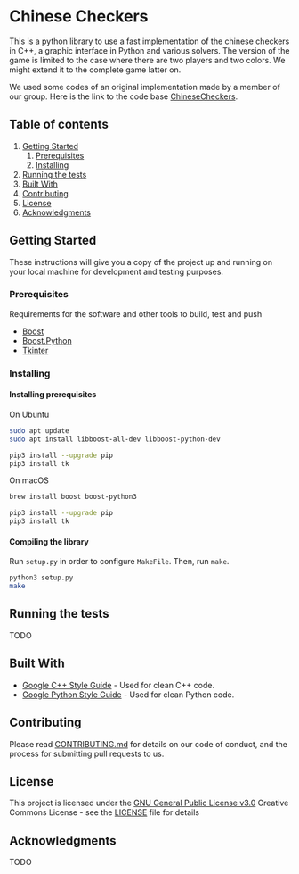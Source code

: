 # Chinese Checkers

This is a python library to use a fast implementation of the chinese checkers in C++, a graphic interface in Python and various solvers. The version of the game is limited to the case where there are two players and two colors. We might extend it to the complete game latter on.

We used some codes of an original implementation made by a member of our group. Here is the link to the code base [ChineseCheckers](https://github.com/Cyvernes/Chinese-Checkers).


## Table of contents 
1. [Getting Started](#getting-started)
    1. [Prerequisites](#prerequisites)
    2. [Installing](#installing)
2. [Running the tests](#running-the-tests)
3. [Built With](#built-with)
4. [Contributing](#contributing)
5. [License](#license)
6. [Acknowledgments](#acknowledgments)

## Getting Started 

These instructions will give you a copy of the project up and running on
your local machine for development and testing purposes.

### Prerequisites

Requirements for the software and other tools to build, test and push 
- [Boost](https://www.boost.org/)
- [Boost.Python](https://www.boost.org/doc/libs/1_72_0/libs/python/doc/html/index.html)
- [Tkinter](https://docs.python.org/3/library/tkinter.html)


### Installing

#### Installing prerequisites

On Ubuntu

```sh
sudo apt update
sudo apt install libboost-all-dev libboost-python-dev

pip3 install --upgrade pip
pip3 install tk
```

On macOS
```sh
brew install boost boost-python3

pip3 install --upgrade pip
pip3 install tk
```

#### Compiling the library

Run `setup.py` in order to configure `MakeFile`. Then, run `make`.
```sh
python3 setup.py
make
```


## Running the tests

TODO


## Built With

  - [Google C++ Style Guide](https://www.contributor-covenant.org/) - Used
    for clean C++ code.
  - [Google Python Style Guide](https://google.github.io/styleguide/pyguide.html) - Used for clean Python code.

## Contributing

Please read [CONTRIBUTING.md](CONTRIBUTING.md) for details on our code
of conduct, and the process for submitting pull requests to us.

## License

This project is licensed under the [GNU General Public License v3.0](LICENSE)
Creative Commons License - see the [LICENSE](LICENSE) file for
details

## Acknowledgments

TODO
